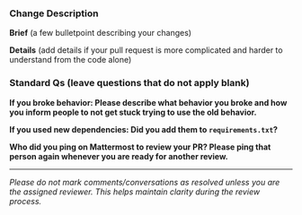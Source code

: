 ### Change Description

**Brief** (a few bulletpoint describing your changes)



**Details** (add details if your pull request is more complicated and harder to understand from the code alone)



### Standard Qs (leave questions that do not apply blank)
**If you broke behavior: Please describe what behavior you broke and how you inform people to not get stuck trying to use the old behavior.**



**If you used new dependencies: Did you add them to `requirements.txt`?**



**Who did you ping on Mattermost to review your PR? Please ping that person again whenever you are ready for another review.**



---
*Please do not mark comments/conversations as resolved unless you are the assigned reviewer. This helps maintain clarity during the review process.*
